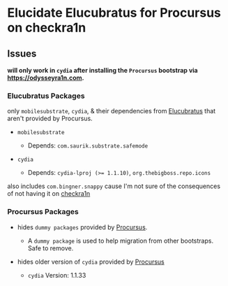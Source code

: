 # Elucidate Elucubratus for Procursus on checkra1n

## Issues

**will only work in `cydia` after installing the `Procursus` bootstrap via https://odysseyra1n.com.**

### Elucubratus Packages

only `mobilesubstrate`, `cydia`, & their dependencies from [Elucubratus](https://apt.bingner.com) that aren't provided by Procursus.

  * `mobilesubstrate`
  
    * Depends: `com.saurik.substrate.safemode`
   
  * `cydia`
    
    * Depends: `cydia-lproj (>= 1.1.10)`, `org.thebigboss.repo.icons`
     
also includes `com.bingner.snappy` cause I'm not sure of the consequences of not having it on [checkra1n](https://checkra.in)
   
### Procursus Packages

 * hides `dummy packages` provided by [Procursus](https://github.com/ProcursusTeam/Procursus/blob/master/build_tools/make_dummy.sh).

   * A `dummy package` is used to help migration from other bootstraps. Safe to remove.
    
 * hides older version of `cydia` provided by [Procursus](https://github.com/ProcursusTeam/repo/blob/master/pool/main/iphoneos-arm64/1600/cydia_1.1.33_iphoneos-arm.deb)
    
   * `cydia` Version: 1.1.33
